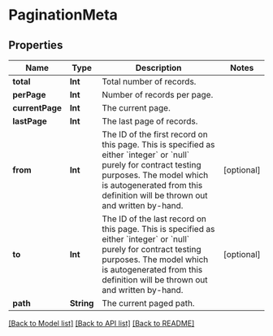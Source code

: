 # PaginationMeta

## Properties
Name | Type | Description | Notes
------------ | ------------- | ------------- | -------------
**total** | **Int** | Total number of records. | 
**perPage** | **Int** | Number of records per page. | 
**currentPage** | **Int** | The current page. | 
**lastPage** | **Int** | The last page of records. | 
**from** | **Int** | The ID of the first record on this page. This is specified as either &#x60;integer&#x60; or &#x60;null&#x60; purely for contract testing purposes. The model which is autogenerated from this definition will be thrown out and written by-hand. | [optional] 
**to** | **Int** | The ID of the last record on this page. This is specified as either &#x60;integer&#x60; or &#x60;null&#x60; purely for contract testing purposes. The model which is autogenerated from this definition will be thrown out and written by-hand. | [optional] 
**path** | **String** | The current paged path. | 

[[Back to Model list]](../README.md#documentation-for-models) [[Back to API list]](../README.md#documentation-for-api-endpoints) [[Back to README]](../README.md)


